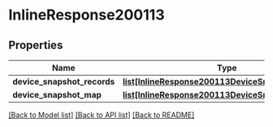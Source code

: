 # InlineResponse200113

## Properties
Name | Type | Description | Notes
------------ | ------------- | ------------- | -------------
**device_snapshot_records** | [**list[InlineResponse200113DeviceSnapshotRecords]**](InlineResponse200113DeviceSnapshotRecords.md) |  | [optional] 
**device_snapshot_map** | [**list[InlineResponse200113DeviceSnapshotMap]**](InlineResponse200113DeviceSnapshotMap.md) |  | [optional] 

[[Back to Model list]](../README.md#documentation-for-models) [[Back to API list]](../README.md#documentation-for-api-endpoints) [[Back to README]](../README.md)

